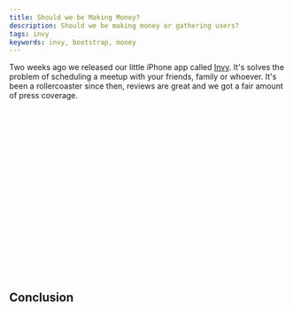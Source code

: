 ```yaml
---
title: Should we be Making Money?
description: Should we be making money or gathering users?
tags: invy
keywords: invy, bootstrap, money
---
```


Two weeks ago we released our little iPhone app called [Invy]. It's solves the
problem of scheduling a meetup with your friends, family or whoever. It's been
a rollercoaster since then, reviews are great and we got a fair amount of
press coverage. 

<script type="text/javascript">
$(document).ready(function(){
  var plot2 = $.jqplot ('chart1', [[3,7,9,1,4,6,8,2,5]], {
      title: 'Invy sales',
      axesDefaults: {
        labelRenderer: $.jqplot.CanvasAxisLabelRenderer
      },
      axes: {
        xaxis: {
          label: "Day",
          pad: 0
        },
        yaxis: {
          label: "Sales"
        }
      }
    });
});
</script>
<div id="chart1" style="height:300px; width:94%; margin:10px;"></div>

## Conclusion

[Invy]: https://www.invyapp.com/en/
